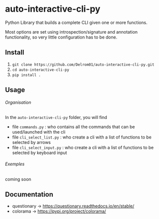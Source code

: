 # auto-interactive-cli-py
Python Library that builds a complete CLI given one or more functions.

Most options are set using introspection/signature and annotation functionality, so very little configuration has to be done.


## Install
1. ```git clone https://github.com/Delrom01/auto-interactive-cli-py.git```
2. ```cd auto-interactive-cli-py```
3. ```pip install .```


## Usage

###### Organisation
In the ```auto-interactive-cli-py``` folder, you will find 
- file ```commands.py``` : who contains all the commands that can be used/launched with the cli
- file ```cli_select_list.py``` : who create a cli with a list of functions to be selected by arrows
- file ```cli_select_input.py``` : who create a cli with a list of functions to be selected by keyboard input 

###### Exemples
coming soon


## Documentation
- questionary -> https://questionary.readthedocs.io/en/stable/
- colorama -> https://pypi.org/project/colorama/
